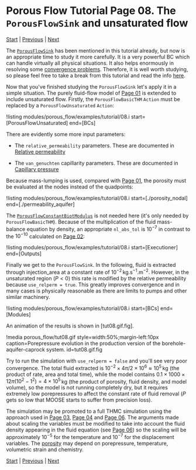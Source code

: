 # Porous Flow Tutorial Page 08.  The `PorousFlowSink` and unsaturated flow

[Start](porous_flow/tutorial_00.md) |
[Previous](porous_flow/tutorial_07.md) |
[Next](porous_flow/tutorial_09.md)

The [`PorousFlowSink`](porous_flow/boundaries.md) has been mentioned in this tutorial already, but now is an appropriate time to study it more carefully.  It is a very powerful BC which can handle virtually all physical situations.  It also helps enormously in resolving some [convergence problems](porous_flow/nonlinear_convergence_problems.md).  Therefore, it is well worth studying, so please feel free to take a break from this tutorial and read the info [here](porous_flow/boundaries).

Now that you've finished studying the `PorousFlowSink` let's apply it in a simple situation.  The purely fluid-flow model of [Page 01](porous_flow/tutorial_01.md) is extended to include unsaturated flow.  Firstly, the `PorousFlowBasicTHM` `Action` must be replaced by a `PorousFlowUnsaturated` `Action`:

!listing modules/porous_flow/examples/tutorial/08.i start=[PorousFlowUnsaturated] end=[BCs]

There are evidently some more input parameters:

- The `relative_permeability` parameters.  These are documented in
  [Relative permeability](porous_flow/relative_permeability.md)

- The `van_genuchten` capillarity parameters.  These are documented in
  [Capillary pressure](porous_flow/capillary_pressure.md)

Because mass-lumping is used, compared with [Page 01](porous_flow/tutorial_01.md), the porosity must be evaluated at the nodes instead of the quadpoints:

!listing modules/porous_flow/examples/tutorial/08.i start=[./porosity_nodal] end=[./permeability_aquifer]

The [`PorousFlowConstantBiotModulus`](PorousFlowConstantBiotModulus.md) is not needed here (it's only needed by `PorousFlowBasicTHM`).  Because of the multiplication of the fluid mass-balance equation by density, an appropriate `nl_abs_tol` is $10^{-7}$ in contrast to the $10^{-10}$ calculated on [Page 02](porous_flow/tutorial_02.md):

!listing modules/porous_flow/examples/tutorial/08.i start=[Executioner] end=[Outputs]

Finally we get to the `PorousFlowSink`.  In the following, fluid is extracted through injection_area at a constant rate of $10^{-2}\,$kg.s$^{-1}$.m$^{-2}$.  However, in the unsaturated region ($P<0$) this rate is modified by the relative permeability because `use_relperm = true`.  This greatly improves convergence and in many cases is physically reasonable as there are limits to pumps and other similar machinery.

!listing modules/porous_flow/examples/tutorial/08.i start=[BCs] end=[Modules]

An animation of the results is shown in [tut08.gif.fig].

!media porous_flow/tut08.gif style=width:50%;margin-left:10px caption=Porepressure evolution in the production version of the borehole-aquifer-caprock system.  id=tut08.gif.fig

Try to run the simulation with `use_relperm = false` and you'll see very poor convergence.  The total fluid extracted is $10^{-2}\times 4\pi/2 \times 10^{6} \approx 10^{5}\,$kg (the product of rate, area and total time), while the model contains $0.1 \times 1000 \times 12\pi(10^{2} - 1^{2}) = 4\times 10^{5}\,$kg (the product of porosity, fluid density, and model volume), so the model is not running completely dry, but it requires extremely low porepressures to affect the constant rate of fluid removal ($P$ gets so low that MOOSE starts to suffer from precision loss).

The simulation may be promoted to a full THMC simulation using the approach used in [Page 03](porous_flow/tutorial_03.md), [Page 04](porous_flow/tutorial_04.md) and [Page 06](porous_flow/tutorial_06.md).  The arguments made about scaling the variables must be modified to take into account the fluid density appearing in the fluid equation (see [Page 06](porous_flow/tutorial_06.md)) so the scaling will be approximately $10^{-5}$ for the temperature and $10^{-7}$ for the displacement variables.  The [porosity](porous_flow/porosity.md) may depend on porepressure, temperature, volumetric strain and chemistry.



[Start](porous_flow/tutorial_00.md) |
[Previous](porous_flow/tutorial_07.md) |
[Next](porous_flow/tutorial_09.md)
